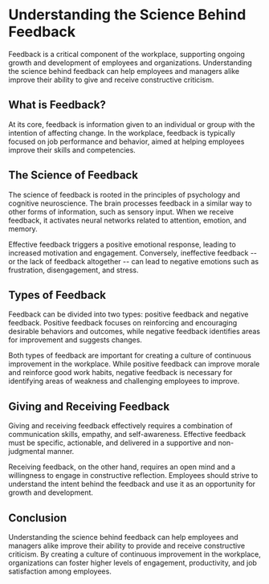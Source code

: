 Understanding the Science Behind Feedback
========================================================================================

Feedback is a critical component of the workplace, supporting ongoing growth and development of employees and organizations. Understanding the science behind feedback can help employees and managers alike improve their ability to give and receive constructive criticism.

What is Feedback?
-----------------

At its core, feedback is information given to an individual or group with the intention of affecting change. In the workplace, feedback is typically focused on job performance and behavior, aimed at helping employees improve their skills and competencies.

The Science of Feedback
-----------------------

The science of feedback is rooted in the principles of psychology and cognitive neuroscience. The brain processes feedback in a similar way to other forms of information, such as sensory input. When we receive feedback, it activates neural networks related to attention, emotion, and memory.

Effective feedback triggers a positive emotional response, leading to increased motivation and engagement. Conversely, ineffective feedback -- or the lack of feedback altogether -- can lead to negative emotions such as frustration, disengagement, and stress.

Types of Feedback
-----------------

Feedback can be divided into two types: positive feedback and negative feedback. Positive feedback focuses on reinforcing and encouraging desirable behaviors and outcomes, while negative feedback identifies areas for improvement and suggests changes.

Both types of feedback are important for creating a culture of continuous improvement in the workplace. While positive feedback can improve morale and reinforce good work habits, negative feedback is necessary for identifying areas of weakness and challenging employees to improve.

Giving and Receiving Feedback
-----------------------------

Giving and receiving feedback effectively requires a combination of communication skills, empathy, and self-awareness. Effective feedback must be specific, actionable, and delivered in a supportive and non-judgmental manner.

Receiving feedback, on the other hand, requires an open mind and a willingness to engage in constructive reflection. Employees should strive to understand the intent behind the feedback and use it as an opportunity for growth and development.

Conclusion
----------

Understanding the science behind feedback can help employees and managers alike improve their ability to provide and receive constructive criticism. By creating a culture of continuous improvement in the workplace, organizations can foster higher levels of engagement, productivity, and job satisfaction among employees.
